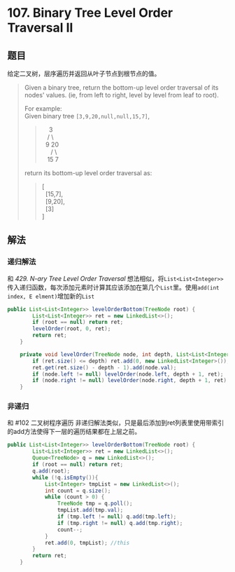 # 107. Binary Tree Level Order Traversal II

## 题目

给定二叉树，层序遍历并返回从叶子节点到根节点的值。

>Given a binary tree, return the bottom-up level order traversal of its nodes' values. (ie, from left to right, level by level from leaf to root).
>
>For example:  
>Given binary tree `[3,9,20,null,null,15,7]`,
>
>>&nbsp;&nbsp;&nbsp;&nbsp;3  
>>&nbsp;&nbsp;&nbsp;/ \  
>>&nbsp;&nbsp;9  20  
>>&nbsp;&nbsp;&nbsp;&nbsp;&nbsp;/  \  
>>&nbsp;&nbsp;&nbsp;15   7  
>
>return its bottom-up level order traversal as:
>
>>[  
>>&nbsp;&nbsp;[15,7],  
>>&nbsp;&nbsp;[9,20],  
>>&nbsp;&nbsp;[3]  
>>]

## 解法

### 递归解法

和 *429. N-ary Tree Level Order Traversal* 想法相似，将`List<List<Integer>>`传入递归函数，每次添加元素时计算其应该添加在第几个`List`里。使用`add(int index, E elment)`增加新的`List`

```java
public List<List<Integer>> levelOrderBottom(TreeNode root) {
        List<List<Integer>> ret = new LinkedList<>();
        if (root == null) return ret;
        levelOrder(root, 0, ret);
        return ret;
    }

    private void levelOrder(TreeNode node, int depth, List<List<Integer>> ret) {
        if (ret.size() <= depth) ret.add(0, new LinkedList<Integer>());
        ret.get(ret.size() - depth - 1).add(node.val);
        if (node.left != null) levelOrder(node.left, depth + 1, ret);
        if (node.right != null) levelOrder(node.right, depth + 1, ret);
    }
```

### 非递归

和 #102 二叉树程序遍历 非递归解法类似，只是最后添加到ret列表里使用带索引的add方法使得下一层的遍历结果都在上层之前。

```java
public List<List<Integer>> levelOrderBottom(TreeNode root) {
        List<List<Integer>> ret = new LinkedList<>();
        Queue<TreeNode> q = new LinkedList<>();
        if (root == null) return ret;
        q.add(root);
        while (!q.isEmpty()){
            List<Integer> tmpList = new LinkedList<>();
            int count = q.size();
            while (count > 0) {
                TreeNode tmp = q.poll();
                tmpList.add(tmp.val);
                if (tmp.left != null) q.add(tmp.left);
                if (tmp.right != null) q.add(tmp.right);
                count--;
            }
            ret.add(0, tmpList); //this
        }
        return ret;
    }
```
